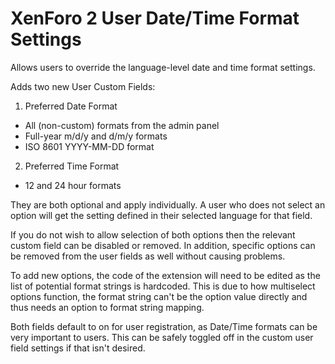 # XenForo 2 User Date/Time Format Settings

Allows users to override the language-level date and time format settings.

Adds two new User Custom Fields:

1. Preferred Date Format
  - All (non-custom) formats from the admin panel
  - Full-year m/d/y and d/m/y formats
  - ISO 8601 YYYY-MM-DD format
2. Preferred Time Format
  - 12 and 24 hour formats

They are both optional and apply individually. A user who does not select an option will get the setting defined in their selected language for that field.

If you do not wish to allow selection of both options then the relevant custom field can be disabled or removed. In addition, specific options can be removed from the user fields as well without causing problems.

To add new options, the code of the extension will need to be edited as the list of potential format strings is hardcoded. This is due to how multiselect options function, the format string can't be the option value directly and thus needs an option to format string mapping.

Both fields default to on for user registration, as Date/Time formats can be very important to users. This can be safely toggled off in the custom user field settings if that isn't desired.

